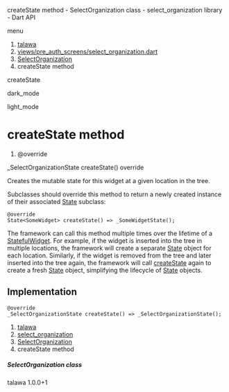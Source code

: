 




createState method - SelectOrganization class - select\_organization library - Dart API







menu

1. [talawa](../../index.html)
2. [views/pre\_auth\_screens/select\_organization.dart](../../views_pre_auth_screens_select_organization/views_pre_auth_screens_select_organization-library.html)
3. [SelectOrganization](../../views_pre_auth_screens_select_organization/SelectOrganization-class.html)
4. createState method

createState


dark\_mode

light\_mode




# createState method


1. @override

\_SelectOrganizationState
createState()
override

Creates the mutable state for this widget at a given location in the tree.

Subclasses should override this method to return a newly created
instance of their associated [State](https://api.flutter.dev/flutter/widgets/State-class.html) subclass:

```
@override
State<SomeWidget> createState() => _SomeWidgetState();

```

The framework can call this method multiple times over the lifetime of
a [StatefulWidget](https://api.flutter.dev/flutter/widgets/StatefulWidget-class.html). For example, if the widget is inserted into the tree
in multiple locations, the framework will create a separate [State](https://api.flutter.dev/flutter/widgets/State-class.html) object
for each location. Similarly, if the widget is removed from the tree and
later inserted into the tree again, the framework will call [createState](../../views_pre_auth_screens_select_organization/SelectOrganization/createState.html)
again to create a fresh [State](https://api.flutter.dev/flutter/widgets/State-class.html) object, simplifying the lifecycle of
[State](https://api.flutter.dev/flutter/widgets/State-class.html) objects.


## Implementation

```
@override
_SelectOrganizationState createState() => _SelectOrganizationState();
```

 


1. [talawa](../../index.html)
2. [select\_organization](../../views_pre_auth_screens_select_organization/views_pre_auth_screens_select_organization-library.html)
3. [SelectOrganization](../../views_pre_auth_screens_select_organization/SelectOrganization-class.html)
4. createState method

##### SelectOrganization class





talawa
1.0.0+1






